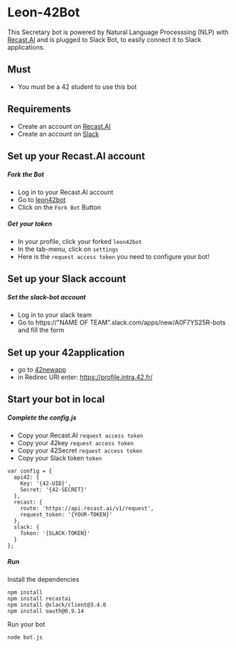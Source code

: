 # Leon-42Bot

This Secretary bot is powered by Natural Language Processsing (NLP) with [Recast.AI](https://recast.ai)
and is plugged to Slack Bot, to easily connect it to Slack applications.


## Must
* You must be a 42 student to use this bot

## Requirements
* Create an account on [Recast.AI](https://recast.ai/signup)
* Create an account on [Slack](https://slack.com/)

## Set up your Recast.AI account

##### Fork the Bot

* Log in to your Recast.AI account
* Go to [leon42bot](https://recast.ai/fhenri/leon42bot/core)
* Click on the `Fork Bot` Button

##### Get your token

* In your profile, click your forked `leon42bot`
* In the tab-menu, click on `settings`
* Here is the `request access token` you need to configure your bot!

## Set up your Slack account

##### Set the slack-bot account

* Log in to your slack team 
* Go to https://"NAME OF TEAM".slack.com/apps/new/A0F7YS25R-bots and fill the form

## Set up your 42application

* go to [42newapp](https://profile.intra.42.fr/oauth/applications/new)
* in Redirec URI enter: https://profile.intra.42.fr/

## Start your bot in local

##### Complete the config.js

* Copy your Recast.AI `request access token`
* Copy your 42key `request access token`
* Copy your 42Secret `request access token`
* Copy your Slack token `token`

```
var config = {
  api42: {
    Key: '{42-UID}',
    Secret: '{42-SECRET}'
  },
  recast: {
    route: 'https://api.recast.ai/v1/request',
    request_token: '{YOUR-TOKEN}'
  },
  slack: {
  	Token: '{SLACK-TOKEN}'
  }
};
```
##### Run

Install the dependencies

```
npm install
npm install recastai
npm install @slack/client@3.4.0
npm install oauth@0.9.14
```

Run your bot

```
node bot.js
```
